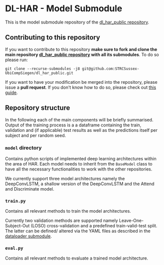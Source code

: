 # DL-HAR - Model Submodule

This is the model submodule repository of the [dl_har_public repository](https://github.com/STRCSussex-UbiCompSiegen/dl_har_public).

## Contributing to this repository

If you want to contribute to this repository **make sure to fork and clone the main repository [dl_har_public repository](https://github.com/STRCSussex-UbiCompSiegen/dl_har_public) with all its submodules**. To do so please run:

```
git clone --recurse-submodules -j8 git@github.com:STRCSussex-UbiCompSiegen/dl_har_public.git
```
If you want to have your modification be merged into the repository, please issue a **pull request**. If you don't know how to do so, please check out [this guide](https://jarv.is/notes/how-to-pull-request-fork-github/).

## Repository structure
In the following each of the main components will be briefly summarised. Output of the training process is a 
a dataframe containing the train, validation and (if applicable) test results as well as the predictions itself per subject and per random seed. 

### ```model``` directory
Contains python scripts of implemented deep learning architectures within the area of HAR. Each model needs to inherit from the ```BaseModel``` class to have all the necessary functionalities to work with the other repositories.

We currently support three model architectures namely the DeepConvLSTM, a shallow version of the DeepConvLSTM and the Attend and Discriminate model.

### ```train.py```
Contains all relevant methods to train the model architectures. 

Currently two validation methods are supported namely Leave-One-Subject-Out (LOSO) cross-validation and a predefined train-valid-test split. The latter can be defined/ altered via the YAML files as described in the [dataloader submodule](https://github.com/STRCSussex-UbiCompSiegen/dl_har_dataloader).

### ```eval.py```
Contains all relevant methods to evaluate a trained model architecture.
